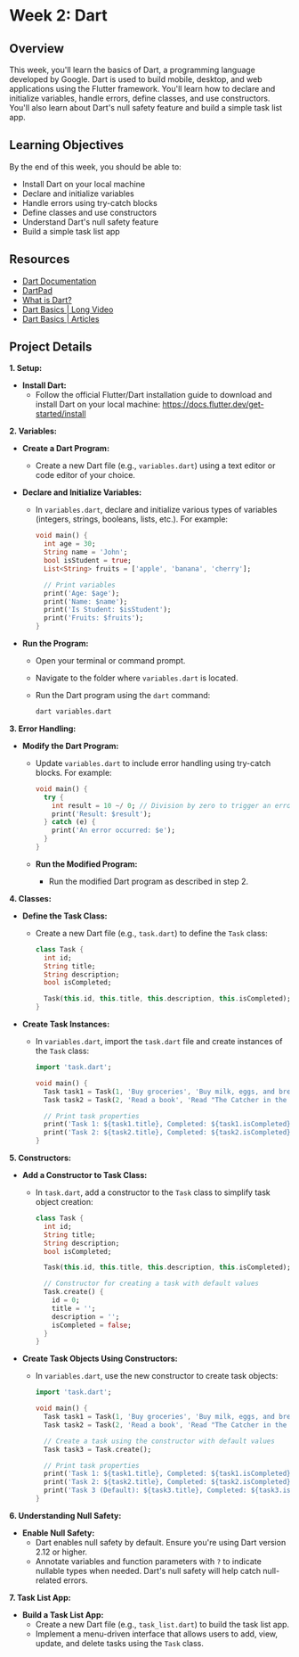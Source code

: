# Week 2: Dart

## Overview

This week, you'll learn the basics of Dart, a programming language developed by Google. Dart is used to build mobile, desktop, and web applications using the Flutter framework. You'll learn how to declare and initialize variables, handle errors, define classes, and use constructors. You'll also learn about Dart's null safety feature and build a simple task list app.

## Learning Objectives

By the end of this week, you should be able to:

- Install Dart on your local machine
- Declare and initialize variables
- Handle errors using try-catch blocks
- Define classes and use constructors
- Understand Dart's null safety feature
- Build a simple task list app

## Resources

- [Dart Documentation](https://dart.dev/guides)
- [DartPad](https://dartpad.dev/)
- [What is Dart?](https://www.youtube.com/watch?v=NrO0CJCbYLA)
- [Dart Basics | Long Video](https://www.youtube.com/watch?v=Fqcsow_7go4)
- [Dart Basics | Articles](https://www.geeksforgeeks.org/dart-tutorial/)

## Project Details

**1. Setup:**

- **Install Dart:**
  - Follow the official Flutter/Dart installation guide to download and install Dart on your local machine: <https://docs.flutter.dev/get-started/install>

**2. Variables:**

- **Create a Dart Program:**
  - Create a new Dart file (e.g., `variables.dart`) using a text editor or code editor of your choice.

- **Declare and Initialize Variables:**
  - In `variables.dart`, declare and initialize various types of variables (integers, strings, booleans, lists, etc.). For example:

       ```dart
       void main() {
         int age = 30;
         String name = 'John';
         bool isStudent = true;
         List<String> fruits = ['apple', 'banana', 'cherry'];

         // Print variables
         print('Age: $age');
         print('Name: $name');
         print('Is Student: $isStudent');
         print('Fruits: $fruits');
       }
       ```

- **Run the Program:**
  - Open your terminal or command prompt.
  - Navigate to the folder where `variables.dart` is located.
  - Run the Dart program using the `dart` command:

       ```bash
       dart variables.dart
       ```

**3. Error Handling:**

- **Modify the Dart Program:**
  - Update `variables.dart` to include error handling using try-catch blocks. For example:

       ```dart
       void main() {
         try {
           int result = 10 ~/ 0; // Division by zero to trigger an error
           print('Result: $result');
         } catch (e) {
           print('An error occurred: $e');
         }
       }
       ```

  - **Run the Modified Program:**
    - Run the modified Dart program as described in step 2.

**4. Classes:**

- **Define the Task Class:**
  - Create a new Dart file (e.g., `task.dart`) to define the `Task` class:

       ```dart
       class Task {
         int id;
         String title;
         String description;
         bool isCompleted;

         Task(this.id, this.title, this.description, this.isCompleted);
       }
       ```

- **Create Task Instances:**
  - In `variables.dart`, import the `task.dart` file and create instances of the `Task` class:

       ```dart
       import 'task.dart';

       void main() {
         Task task1 = Task(1, 'Buy groceries', 'Buy milk, eggs, and bread', false);
         Task task2 = Task(2, 'Read a book', 'Read "The Catcher in the Rye"', true);

         // Print task properties
         print('Task 1: ${task1.title}, Completed: ${task1.isCompleted}');
         print('Task 2: ${task2.title}, Completed: ${task2.isCompleted}');
       }
       ```

**5. Constructors:**

- **Add a Constructor to Task Class:**
  - In `task.dart`, add a constructor to the `Task` class to simplify task object creation:

       ```dart
       class Task {
         int id;
         String title;
         String description;
         bool isCompleted;

         Task(this.id, this.title, this.description, this.isCompleted);

         // Constructor for creating a task with default values
         Task.create() {
           id = 0;
           title = '';
           description = '';
           isCompleted = false;
         }
       }
       ```

- **Create Task Objects Using Constructors:**
  - In `variables.dart`, use the new constructor to create task objects:

       ```dart
       import 'task.dart';

       void main() {
         Task task1 = Task(1, 'Buy groceries', 'Buy milk, eggs, and bread', false);
         Task task2 = Task(2, 'Read a book', 'Read "The Catcher in the Rye"', true);

         // Create a task using the constructor with default values
         Task task3 = Task.create();

         // Print task properties
         print('Task 1: ${task1.title}, Completed: ${task1.isCompleted}');
         print('Task 2: ${task2.title}, Completed: ${task2.isCompleted}');
         print('Task 3 (Default): ${task3.title}, Completed: ${task3.isCompleted}');
       }
       ```

**6. Understanding Null Safety:**

- **Enable Null Safety:**
  - Dart enables null safety by default. Ensure you're using Dart version 2.12 or higher.
  - Annotate variables and function parameters with `?` to indicate nullable types when needed. Dart's null safety will help catch null-related errors.

**7. Task List App:**

- **Build a Task List App:**
  - Create a new Dart file (e.g., `task_list.dart`) to build the task list app.
  - Implement a menu-driven interface that allows users to add, view, update, and delete tasks using the `Task` class.
